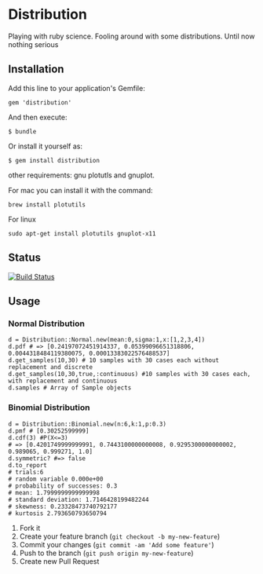 # Distribution

Playing with ruby science. Fooling around with some distributions. Until now nothing serious

## Installation

Add this line to your application's Gemfile:

    gem 'distribution'

And then execute:

    $ bundle

Or install it yourself as:

    $ gem install distribution

other requirements: gnu plotutls and gnuplot.  

For mac you can install it with the command:

    brew install plotutils

For linux

    sudo apt-get install plotutils gnuplot-x11



## Status

[![Build Status](https://travis-ci.org/vpereira/distribution.png)](https://travis-ci.org/vpereira/distribution)

## Usage

### Normal Distribution

    d = Distribution::Normal.new(mean:0,sigma:1,x:[1,2,3,4])
    d.pdf # => [0.24197072451914337, 0.05399096651318806, 0.0044318484119380075, 0.00013383022576488537]
    d.get_samples(10,30) # 10 samples with 30 cases each without replacement and discrete
    d.get_samples(10,30,true,:continuous) #10 samples with 30 cases each, with replacement and continuous
    d.samples # Array of Sample objects
    
### Binomial Distribution

    d = Distribution::Binomial.new(n:6,k:1,p:0.3)
    d.pmf # [0.30252599999]
    d.cdf(3) #P(X<=3)
    # => [0.4201749999999991, 0.7443100000000008, 0.9295300000000002, 0.989065, 0.999271, 1.0]
    d.symmetric? #=> false
    d.to_report
    # trials:6
    # random variable 0.000e+00
    # probability of successes: 0.3
    # mean: 1.7999999999999998
    # standard deviation: 1.7146428199482244
    # skewness: 0.23328473740792177
    # kurtosis 2.793650793650794

1. Fork it
2. Create your feature branch (`git checkout -b my-new-feature`)
3. Commit your changes (`git commit -am 'Add some feature'`)
4. Push to the branch (`git push origin my-new-feature`)
5. Create new Pull Request
